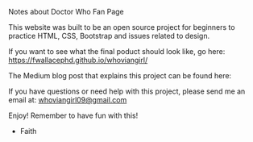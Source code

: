 Notes about Doctor Who Fan Page

This website was built to be an open source project for beginners to practice
HTML, CSS, Bootstrap and issues related to design. 

If you want to see what the final poduct should look like, go here:
https://fwallacephd.github.io/whoviangirl/ 

The Medium blog post that explains this project can be found here:

If you have questions or need help with this project, please send me an email at: whoviangirl09@gmail.com

Enjoy! Remember to have fun with this!
- Faith
